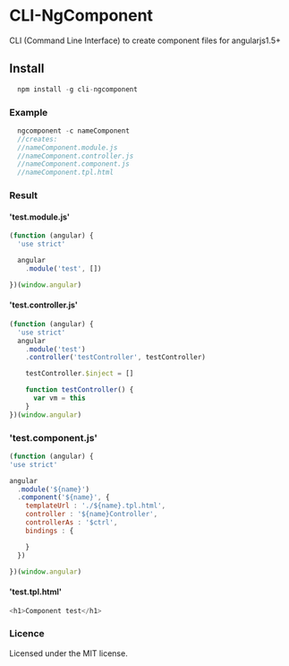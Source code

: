 # CLI-NgComponent

CLI (Command Line Interface) to create component files for angularjs1.5+

## Install
```javascript
  npm install -g cli-ngcomponent
```
### Example

```javascript
  ngcomponent -c nameComponent
  //creates:
  //nameComponent.module.js
  //nameComponent.controller.js
  //nameComponent.component.js
  //nameComponent.tpl.html
```
### Result

#### 'test.module.js'
```javascript
(function (angular) {
  'use strict'

  angular
    .module('test', [])

})(window.angular)
```

#### 'test.controller.js'
```javascript
(function (angular) {
  'use strict'
  angular
    .module('test')
    .controller('testController', testController)

    testController.$inject = []

    function testController() {
      var vm = this
    }
})(window.angular)
```

### 'test.component.js'
```javascript
(function (angular) {
'use strict'

angular
  .module('${name}')
  .component('${name}', {
    templateUrl : './${name}.tpl.html',
    controller : '${name}Controller',
    controllerAs : '$ctrl',
    bindings : {

    }
  })

})(window.angular)
```

#### 'test.tpl.html'
```javascript
<h1>Component test</h1>
```

### Licence
Licensed under the MIT license.
